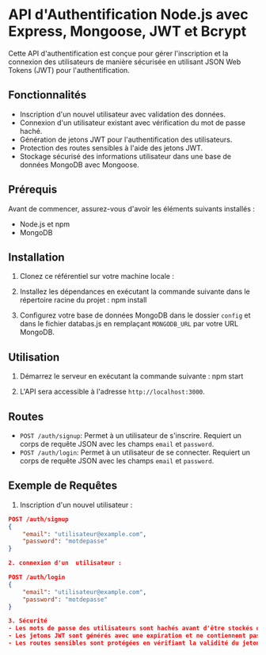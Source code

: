 # API d'Authentification Node.js avec Express, Mongoose, JWT et Bcrypt

Cette API d'authentification est conçue pour gérer l'inscription et la connexion des utilisateurs de manière sécurisée en utilisant JSON Web Tokens (JWT) pour l'authentification.

## Fonctionnalités

- Inscription d'un nouvel utilisateur avec validation des données.
- Connexion d'un utilisateur existant avec vérification du mot de passe haché.
- Génération de jetons JWT pour l'authentification des utilisateurs.
- Protection des routes sensibles à l'aide des jetons JWT.
- Stockage sécurisé des informations utilisateur dans une base de données MongoDB avec Mongoose.

## Prérequis

Avant de commencer, assurez-vous d'avoir les éléments suivants installés :

- Node.js et npm
- MongoDB

## Installation

1. Clonez ce référentiel sur votre machine locale :


2. Installez les dépendances en exécutant la commande suivante dans le répertoire racine du projet : npm install 


3. Configurez votre base de données MongoDB dans le dossier `config`  et dans le fichier databas.js en remplaçant `MONGODB_URL` par votre URL MongoDB.

## Utilisation

1. Démarrez le serveur en exécutant la commande suivante : npm start


2. L'API sera accessible à l'adresse `http://localhost:3000`.

## Routes

- `POST /auth/signup`: Permet à un utilisateur de s'inscrire. Requiert un corps de requête JSON avec les champs `email` et `password`.
- `POST /auth/login`: Permet à un utilisateur de se connecter. Requiert un corps de requête JSON avec les champs `email` et `password`.

## Exemple de Requêtes

1. Inscription d'un nouvel utilisateur :

```json
POST /auth/signup
{
    "email": "utilisateur@example.com",
    "password": "motdepasse"
}

2. connexion d'un  utilisateur :

POST /auth/login
{
    "email": "utilisateur@example.com",
    "password": "motdepasse"
}

3. Sécurité
- Les mots de passe des utilisateurs sont hachés avant d'être stockés dans la base de données.
- Les jetons JWT sont générés avec une expiration et ne contiennent pas de données sensibles.
- Les routes sensibles sont protégées en vérifiant la validité du jeton JWT.

